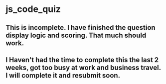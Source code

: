 # js_code_quiz

## This is incomplete. I have finished the question display logic and scoring. That much should work.

## I Haven't had the time to complete this the last 2 weeks, got too busy at work and business travel. I will complete it and resubmit soon.